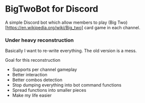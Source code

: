 # BigTwoBot for Discord
A simple Discord bot which allow members to play (Big Two)[https://en.wikipedia.org/wiki/Big_two] card game in each channel.
### Under heavy reconstruction
Basically I want to re-write everything. The old version is a mess.

Goal for this reconstruction
- Supports per channel gameplay
- Better interaction
- Better combos detection
- Stop dumping everything into bot command functions
- Spread functions into smaller pieces
- Make my life easier

